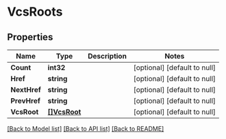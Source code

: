 # VcsRoots

## Properties
Name | Type | Description | Notes
------------ | ------------- | ------------- | -------------
**Count** | **int32** |  | [optional] [default to null]
**Href** | **string** |  | [optional] [default to null]
**NextHref** | **string** |  | [optional] [default to null]
**PrevHref** | **string** |  | [optional] [default to null]
**VcsRoot** | [**[]VcsRoot**](vcs-root.md) |  | [optional] [default to null]

[[Back to Model list]](../README.md#documentation-for-models) [[Back to API list]](../README.md#documentation-for-api-endpoints) [[Back to README]](../README.md)



